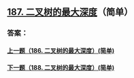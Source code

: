 ## [187. 二叉树的最大深度](https://leetcode-cn.com/problems/merge-two-sorted-lists/)（简单）





### 答案：



#### [上一题（186. 二叉树的最大深度）(简单)](https://github.com/sdwwld/leetCode/blob/master/src/main/java/com/wld/java/leetcode/leetCode0186.md)

#### [下一题（188. 二叉树的最大深度）(简单)](https://github.com/sdwwld/leetCode/blob/master/src/main/java/com/wld/java/leetcode/leetCode0188.md)